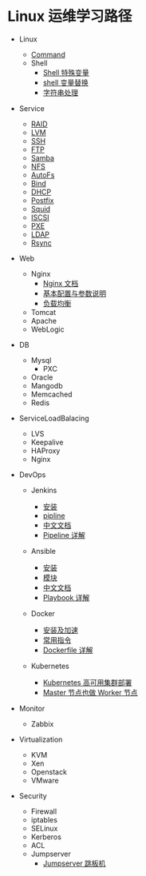 # Linux 运维学习路径

<!-- ![Linux](./_media/linux.png "linux.png") -->

- Linux
  - [Command](command/#command)
  - Shell
    - [Shell 特殊变量](shell/Shell特殊变量)
    - [shell 变量替换](shell/shell变量替换)
    - [字符串处理](shell/字符串处理)

- Service
  - [RAID](service/raid)
  - [LVM](service/lvm)
  - [SSH](service/ssh)
  - [FTP](service/ftp)
  - [Samba](service/samba)
  - [NFS](service/nfs)
  - [AutoFs](service/autofs)
  - [Bind](service/bind)
  - [DHCP](service/dhcp)
  - [Postfix](service/postfix)
  - [Squid](service/squid)
  - [ISCSI](service/iscsi)
  - [PXE](service/pxe)
  - [LDAP](service/ldap)
  - [Rsync](service/rsync)
  <!-- - [SSHFS](service/sshfs) -->
  <!-- - [OXFS](service/oxfs) -->

- Web
  - Nginx
    - [Nginx 文档](http://www.nginx.cn/doc)
    - [基本配置与参数说明](nginx/基本配置与参数说明)
    - [负载均衡](nginx/负载均衡)
  - Tomcat
  - Apache
  - WebLogic

- DB
  - Mysql
    - PXC
  - Oracle
  - Mangodb
  - Memcached
  - Redis

- ServiceLoadBalacing
  - LVS
  - Keepalive
  - HAProxy
  - Nginx

- DevOps
  - Jenkins
    - [安装](jenkins/install)
    - [pipline](jenkins/pipline)
    - [中文文档](https://jenkins.io/zh/doc/)
    - [Pipeline 详解](https://jenkins.io/zh/doc/book/pipeline/syntax/)

  - Ansible
    - [安装](ansible/install)
    - [模块](ansible/module)
    - [中文文档](http://www.ansible.com.cn/)
    - [Playbook 详解](http://www.ansible.com.cn/docs/playbooks.html)

  - Docker
    - [安装及加速](docker/docker安装及加速)
    - [常用指令](docker/docker的常用指令)
    - [Dockerfile 详解](docker/dockerfile)

  - Kubernetes
    - [Kubernetes 高可用集群部署](k8s/kubernetes-ha-kubeadm)
    - [Master 节点也做 Worker 节点](k8s/master-worker)

- Monitor
  - Zabbix

- Virtualization
  - KVM
  - Xen
  - Openstack
  - VMware

- Security
  - Firewall
  - iptables
  - SELinux
  - Kerberos
  - ACL
  - Jumpserver
    - [Jumpserver 跳板机](http://docs.jumpserver.org/zh/docs/index.html)

